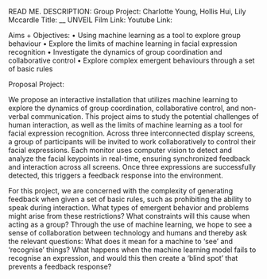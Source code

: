 READ ME. DESCRIPTION:
Group Project: Charlotte Young, Hollis Hui, Lily Mccardle
Title: __ UNVEIL
Film Link: 
Youtube Link: 

Aims + Objectives:
• Using machine learning as a tool to explore group behaviour
• Explore the limits of machine learning in facial expression recognition
• Investigate the dynamics of group coordination and collaborative control
• Explore complex emergent behaviours through a set of basic rules

Proposal Project:

We propose an interactive installation that utilizes machine learning to explore the dynamics of group coordination, collaborative control, and non-verbal communication. This project aims to study the potential challenges of human interaction, as well as the limits of machine learning as a tool for facial expression recognition.
Across three interconnected display screens, a group of participants will be invited to work collaboratively to control their facial expressions. Each monitor uses computer vision to detect and analyze the facial keypoints in real-time, ensuring synchronized feedback and interaction across all screens. Once three expressions are successfully detected, this triggers a feedback response into the environment.

For this project, we are concerned with the complexity of generating feedback when given a set of basic rules, such as prohibiting the ability to speak during interaction. What types of emergent behavior and problems might arise from these restrictions? What constraints will this cause when acting as a group? Through the use of machine learning, we hope to see a sense of collaboration between technology and humans and thereby ask the relevant questions: What does it mean for a machine to ‘see’ and ‘recognise’ things? What happens when the machine learning model fails to recognise an expression, and would this then create a ‘blind spot’ that prevents a feedback response?






